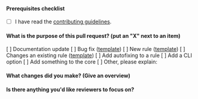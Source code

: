 <!--
    Thank you for contributing!

    ESLint adheres to the [JS Foundation Code of Conduct](https://js.foundation/community/code-of-conduct).
-->

#### Prerequisites checklist

- [ ] I have read the [contributing guidelines](https://github.com/eslint/eslint/blob/main/CONTRIBUTING.md).

#### What is the purpose of this pull request? (put an "X" next to an item)

<!--
    The following template is intentionally not a markdown checkbox list for the reasons
    explained in https://github.com/eslint/eslint/pull/12848#issuecomment-580302888
-->

[ ] Documentation update
[ ] Bug fix ([template](https://raw.githubusercontent.com/eslint/eslint/main/templates/bug-report.md))
[ ] New rule ([template](https://raw.githubusercontent.com/eslint/eslint/main/templates/rule-proposal.md))
[ ] Changes an existing rule ([template](https://raw.githubusercontent.com/eslint/eslint/main/templates/rule-change-proposal.md))
[ ] Add autofixing to a rule
[ ] Add a CLI option
[ ] Add something to the core
[ ] Other, please explain:

<!--
    If the item you've checked above has a template, please paste the template questions below and answer them. (If this pull request is addressing an issue, you can just paste a link to the issue here instead.)
-->

<!--
    Please ensure your pull request is ready:

    - Read the pull request guide (https://eslint.org/docs/developer-guide/contributing/pull-requests)
    - Include tests for this change
    - Update documentation for this change (if appropriate)
-->

<!--
    The following is required for all pull requests:
-->

#### What changes did you make? (Give an overview)


#### Is there anything you'd like reviewers to focus on?
